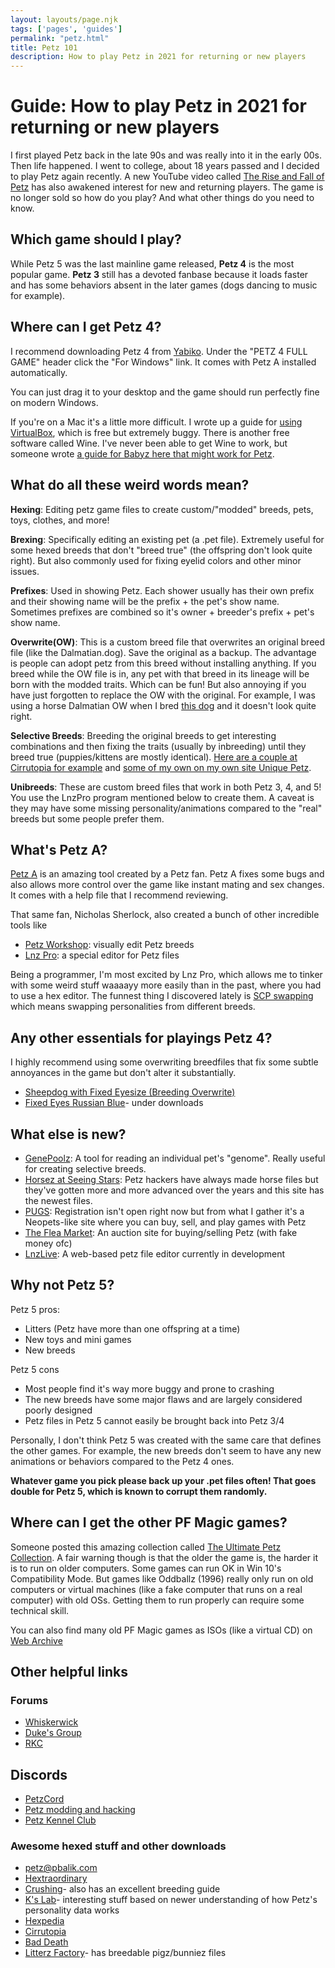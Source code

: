 ```yaml
---
layout: layouts/page.njk
tags: ['pages', 'guides']
permalink: "petz.html"
title: Petz 101
description: How to play Petz in 2021 for returning or new players
---
```


# Guide: How to play Petz in 2021 for returning or new players

I first played Petz back in the late 90s and was really into it in the early 00s. Then life happened. I went to college, about 18 years passed and I decided to play Petz again recently. A new YouTube video called [The Rise and Fall of Petz](https://www.youtube.com/watch?v=4th4aokukRc) has also awakened interest for new and returning players. The game is no longer sold so how do you play? And what other things do you need to know.

## Which game should I play?

While Petz 5 was the last mainline game released, **Petz 4** is the most popular game. **Petz 3** still has a devoted fanbase because it loads faster and has some behaviors absent in the later games (dogs dancing to music for example). 

## Where can I get Petz 4?

I recommend downloading Petz 4 from [Yabiko](https://reflettage.wixsite.com/yabiko/download). Under the "PETZ 4 FULL GAME" header click the "For Windows" link. It comes with Petz A installed automatically.

You can just drag it to your desktop and the game should run perfectly fine on modern Windows.

If you're on a Mac it's a little more difficult. I wrote up a guide for [using VirtualBox](https://petz.glitch.me/vm-tips.html), which is free but extremely buggy. There is another free software called Wine. I've never been able to get Wine to work, but someone wrote [a guide for Babyz here that might work for Petz](https://babyz.org/tutorials/mac.html).

## What do all these weird words mean?

**Hexing**: Editing petz game files to create custom/"modded" breeds, pets, toys, clothes, and more!

**Brexing**: Specifically editing an existing pet (a .pet file). Extremely useful for some hexed breeds that don't "breed true" (the offspring don't look quite right). But also commonly used for fixing eyelid colors and other minor issues.

**Prefixes**: Used in showing Petz. Each shower usually has their own prefix and their showing name will be the prefix + the pet's show name. Sometimes prefixes are combined so it's owner + breeder's prefix + pet's show name.

**Overwrite(OW)**: This is a custom breed file that overwrites an original breed file (like the Dalmatian.dog). Save the original as a backup. The advantage is people can adopt petz from this breed without installing anything. If you breed while the OW file is in, any pet with that breed in its lineage will be born with the modded traits. Which can be fun! But also annoying if you have just forgotten to replace the OW with the original. For example, I was using a horse Dalmatian OW when I bred [this dog](/public/images/petz93.png) and it doesn't look quite right.

**Selective Breeds**: Breeding the original breeds to get interesting combinations and then fixing the traits (usually by inbreeding) until they breed true (puppies/kittens are mostly identical). [Here are a couple at Cirrutopia for example](https://andi.rainbow-muffin.org/index.php?&main=selectivebreeds&top=downloads&left=selectivebreeds&bottom=downloads) and [some of my own on my own site Unique Petz](https://petz.glitch.me/selective-breeds.html).

**Unibreeds**: These are custom breed files that work in both Petz 3, 4, and 5! You use the LnzPro program mentioned below to create them. A caveat is they may have some missing personality/animations compared to the "real" breeds but some people prefer them.

## What's Petz A?

[Petz A](https://www.sherlocksoftware.org/page.php?id=6) is an amazing tool created by a Petz fan. Petz A fixes some bugs and also allows more control over the game like instant mating and sex changes. It comes with a help file that I recommend reviewing.

That same fan, Nicholas Sherlock, also created a bunch of other incredible tools like

- [Petz Workshop](https://www.sherlocksoftware.org/page.php?id=5): visually edit Petz breeds
- [Lnz Pro](https://www.sherlocksoftware.org/page.php?id=14): a special editor for Petz files

Being a programmer, I'm most excited by Lnz Pro, which allows me to tinker with some weird stuff waaaayy more easily than in the past, where you had to use a hex editor. The funnest thing I discovered lately is [SCP swapping](https://petzforum.proboards.com/thread/3255/scp-swapping-visual-tutorial) which means swapping personalities from different breeds.

## Any other essentials for playings Petz 4?

I highly recommend using some overwriting breedfiles that fix some subtle annoyances in the game but don't alter it substantially.

- [Sheepdog with Fixed Eyesize (Breeding Overwrite)](https://cargo-petz.neocities.org/downloads-dogz.html)
- [Fixed Eyes Russian Blue](http://jewellz.net/)- under downloads



## What else is new?

- [GenePoolz](https://reflettage.wixsite.com/yabiko/download): A tool for reading an individual pet's "genome". Really useful for creating selective breeds.
- [Horsez at Seeing Stars](https://seeingstars.site): Petz hackers have always made horse files but they've gotten more and more advanced over the years and this site has the newest files.
- [PUGS](https://www.petzuniversal.com): Registration isn't open right now but from what I gather it's a Neopets-like site where you can buy, sell, and play games with Petz
- [The Flea Market](https://tfm.petzcommunity.org/): An auction site for buying/selling Petz (with fake money ofc)
- [LnzLive](https://github.com/mnemoli/LnzLive): A web-based petz file editor currently in development

## Why not Petz 5?

Petz 5 pros:

- Litters (Petz have more than one offspring at a time)
- New toys and mini games
- New breeds

Petz 5 cons

- Most people find it's way more buggy and prone to crashing
- The new breeds have some major flaws and are largely considered poorly designed
- Petz files in Petz 5 cannot easily be brought back into Petz 3/4

Personally, I don't think Petz 5 was created with the same care that defines the other games. For example, the new breeds don't seem to have any new animations or behaviors compared to the Petz 4 ones. 

**Whatever game you pick please back up your .pet files often! That goes double for Petz 5, which is known to corrupt them randomly.**

## Where can I get the other PF Magic games?

Someone posted this amazing collection called [The Ultimate Petz Collection](http://kutheraver.com/acidtrip/petzinstallers.html). A fair warning though is that the older the game is, the harder it is to run on older computers. Some games can run OK in Win 10's Compatibility Mode. But games like Oddballz (1996) really only run on old computers or virtual machines (like a fake computer that runs on a real computer) with old OSs. Getting them to run properly can require some technical skill.

You can also find many old PF Magic games as ISOs (like a virtual CD) on [Web Archive](https://archive.org/search.php?query=pf%20magic)

## Other helpful links

### Forums

- [Whiskerwick](https://whiskerwick.boards.net)
- [Duke's Group](https://dj7.proboards.com)
- [RKC](https://petzforum.proboards.com)

## Discords

- [PetzCord](https://discord.gg/kkyBA2V)
- [Petz modding and hacking](http://discord.gg/bFanqDT)
- [Petz Kennel Club](https://petzkennelclub.co.uk)

### Awesome hexed stuff and other downloads

- [petz@pbalik.com](https://petz.pbalik.com)
- [Hextraordinary](https://lida.rainbow-muffin.org)
- [Crushing](https://crushingpetz.tumblr.com)- also has an excellent breeding guide
- [K's Lab](https://pikaglitch.neocities.org/download.html)- interesting stuff based on newer understanding of how Petz's personality data works
- [Hexpedia](http://hexpedia.totalh.net/index.php?i=1)
- [Cirrutopia](https://andi.rainbow-muffin.org)
- [Bad Death](https://baddeath.neocities.org)
- [Litterz Factory](http://homebody.eu/lf/)- has breedable pigz/bunniez files
